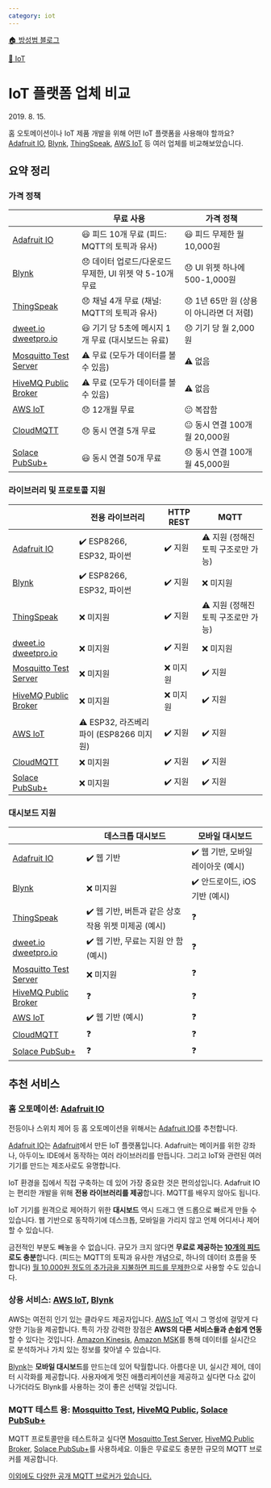 ```yaml
---
category: iot
---
```


[🏠 방성범 블로그](/README.md)

[🛜 IoT](/iot.md)

# IoT 플랫폼 업체 비교

<time id="published" datetime="2019-08-15">2019. 8. 15.</time>

홈 오토메이션이나 IoT 제품 개발을 위해 어떤 IoT 플랫폼을 사용해야 할까요? [Adafruit IO](https://io.adafruit.com/), [Blynk](https://blynk.io), [ThingSpeak](https://thingspeak.com/), [AWS IoT](https://aws.amazon.com/iot/) 등 여러 업체를 비교해보았습니다.

## 요약 정리

### 가격 정책

|                                                                       | 무료 사용                                                | 가격 정책                                |
| --------------------------------------------------------------------- | -------------------------------------------------------- | ---------------------------------------- |
| [Adafruit IO](https://io.adafruit.com/)                               | 😃 피드 10개 무료 (피드: MQTT의 토픽과 유사)             | 😃 피드 무제한 월 10,000원               |
| [Blynk](https://blynk.io)                                             | 😞 데이터 업로드/다운로드 무제한, UI 위젯 약 5-10개 무료 | 😞 UI 위젯 하나에 500-1,000원            |
| [ThingSpeak](https://thingspeak.com/)                                 | 😞 채널 4개 무료 (채널: MQTT의 토픽과 유사)              | 😞 1년 65만 원 (상용이 아니라면 더 저렴) |
| [dweet.io](http://dweet.io/)<br />[dweetpro.io](https://dweetpro.io/) | 😃 기기 당 5초에 메시지 1개 무료 (대시보드는 유료)       | 😞 기기 당 월 2,000원                    |
| [Mosquitto Test Server](https://test.mosquitto.org/)                  | ⚠️ 무료 (모두가 데이터를 볼 수 있음)                     | ⚠️ 없음                                  |
| [HiveMQ Public Broker](http://www.mqtt-dashboard.com/)                | ⚠️ 무료 (모두가 데이터를 볼 수 있음)                     | ⚠️ 없음                                  |
| [AWS IoT](https://aws.amazon.com/iot/)                                | 😞 12개월 무료                                           | 😐 복잡함                                |
| [CloudMQTT](https://www.cloudmqtt.com/)                               | 😞 동시 연결 5개 무료                                    | 😐 동시 연결 100개 월 20,000원           |
| [Solace PubSub+](https://solace.com/cloud/)                           | 😃 동시 연결 50개 무료                                   | 😞 동시 연결 100개 월 45,000원           |

### 라이브러리 및 프로토콜 지원

|                                                                       | 전용 라이브러리                         | HTTP REST | MQTT                                |
| --------------------------------------------------------------------- | --------------------------------------- | --------- | ----------------------------------- |
| [Adafruit IO](https://io.adafruit.com/)                               | ✔️ ESP8266, ESP32, 파이썬               | ✔️ 지원   | ⚠️ 지원 (정해진 토픽 구조로만 가능) |
| [Blynk](https://blynk.io)                                             | ✔️ ESP8266, ESP32, 파이썬               | ✔️ 지원   | ❌ 미지원                           |
| [ThingSpeak](https://thingspeak.com/)                                 | ❌ 미지원                               | ✔️ 지원   | ⚠️ 지원 (정해진 토픽 구조로만 가능) |
| [dweet.io](http://dweet.io/)<br />[dweetpro.io](https://dweetpro.io/) | ❌ 미지원                               | ✔️ 지원   | ❌ 미지원                           |
| [Mosquitto Test Server](https://test.mosquitto.org/)                  | ❌ 미지원                               | ❌ 미지원 | ✔️ 지원                             |
| [HiveMQ Public Broker](http://www.mqtt-dashboard.com/)                | ❌ 미지원                               | ❌ 미지원 | ✔️ 지원                             |
| [AWS IoT](https://aws.amazon.com/iot/)                                | ⚠️ ESP32, 라즈베리파이 (ESP8266 미지원) | ✔️ 지원   | ✔️ 지원                             |
| [CloudMQTT](https://www.cloudmqtt.com/)                               | ❌ 미지원                               | ✔️ 지원   | ✔️ 지원                             |
| [Solace PubSub+](https://solace.com/cloud/)                           | ❌ 미지원                               | ✔️ 지원   | ✔️ 지원                             |

### 대시보드 지원

|                                                                       | 데스크톱 대시보드                                    | 모바일 대시보드                    |
| --------------------------------------------------------------------- | ---------------------------------------------------- | ---------------------------------- |
| [Adafruit IO](https://io.adafruit.com/)                               | ✔️ 웹 기반                                           | ✔️ 웹 기반, 모바일 레이아웃 (예시) |
| [Blynk](https://blynk.io)                                             | ❌ 미지원                                            | ✔️ 안드로이드, iOS 기반 (예시)     |
| [ThingSpeak](https://thingspeak.com/)                                 | ✔️ 웹 기반, 버튼과 같은 상호 작용 위젯 미제공 (예시) | ❓                                 |
| [dweet.io](http://dweet.io/)<br />[dweetpro.io](https://dweetpro.io/) | ✔️ 웹 기반, 무료는 지원 안 함 (예시)                 | ❓                                 |
| [Mosquitto Test Server](https://test.mosquitto.org/)                  | ❌ 미지원                                            | ❓                                 |
| [HiveMQ Public Broker](http://www.mqtt-dashboard.com/)                | ❓                                                   | ❓                                 |
| [AWS IoT](https://aws.amazon.com/iot/)                                | ✔️ 웹 기반 (예시)                                    | ❓                                 |
| [CloudMQTT](https://www.cloudmqtt.com/)                               | ❓                                                   | ❓                                 |
| [Solace PubSub+](https://solace.com/cloud/)                           | ❓                                                   | ❓                                 |

## 추천 서비스

### 홈 오토메이션: [Adafruit IO](https://io.adafruit.com/)

전등이나 스위치 제어 등 홈 오토메이션을 위해서는 [Adafruit IO](https://io.adafruit.com/)를 추천합니다.

[Adafruit IO](https://io.adafruit.com/)는 [Adafruit](https://www.adafruit.com/)에서 만든 IoT 플랫폼입니다. Adafruit는 메이커를 위한 강좌나, 아두이노 IDE에서 동작하는 여러 라이브러리를 만듭니다. 그리고 IoT와 관련된 여러 기기를 만드는 제조사로도 유명합니다.

IoT 환경을 집에서 직접 구축하는 데 있어 가장 중요한 것은 편의성입니다. Adafruit IO는 편리한 개발을 위해 **전용 라이브러리를 제공**합니다. MQTT를 배우지 않아도 됩니다.

IoT 기기를 원격으로 제어하기 위한 **대시보드** 역시 드래그 앤 드롭으로 빠르게 만들 수 있습니다. 웹 기반으로 동작하기에 데스크톱, 모바일을 가리지 않고 언제 어디서나 제어할 수 있습니다.

금전적인 부분도 빼놓을 수 없습니다. 규모가 크지 않다면 **무료로 제공하는 [10개의 피드](https://io.adafruit.com/)로도 충분**합니다. (피드는 MQTT의 토픽과 유사한 개념으로, 하나의 데이터 흐름을 뜻합니다) [월 10,000원 정도의 추가금을 지불하면 피드를 무제한](https://io.adafruit.com/plus)으로 사용할 수도 있습니다.

### 상용 서비스: [AWS IoT](https://aws.amazon.com/iot/), [Blynk](https://blynk.io/)

AWS는 여전히 인기 있는 클라우드 제공자입니다. [AWS IoT](https://aws.amazon.com/iot/) 역시 그 명성에 걸맞게 다양한 기능을 제공합니다. 특히 가장 강력한 장점은 **AWS의 다른 서비스들과 손쉽게 연동**할 수 있다는 것입니다. [Amazon Kinesis](https://aws.amazon.com/kinesis/), [Amazon MSK](https://aws.amazon.com/msk/)를 통해 데이터를 실시간으로 분석하거나 가치 있는 정보를 찾아낼 수 있습니다.

[Blynk](https://blynk.io/)는 **모바일 대시보드**를 만드는데 있어 탁월합니다. 아름다운 UI, 실시간 제어, 데이터 시각화를 제공합니다. 사용자에게 멋진 애플리케이션을 제공하고 싶다면 다소 값이 나가더라도 Blynk를 사용하는 것이 좋은 선택일 것입니다.

### MQTT 테스트 용: [Mosquitto Test](https://test.mosquitto.org/), [HiveMQ Public](http://www.mqtt-dashboard.com/), [Solace PubSub+](https://solace.com/cloud/)

MQTT 프로토콜만을 테스트하고 싶다면 [Mosquitto Test Server](https://test.mosquitto.org/), [HiveMQ Public Broker](http://www.mqtt-dashboard.com/), [Solace PubSub+](https://solace.com/cloud/)를 사용하세요. 이들은 무료로도 충분한 규모의 MQTT 브로커를 제공합니다.

[이외에도 다양한 공개 MQTT 브로커가 있습니다.](https://github.com/mqtt/mqtt.github.io/wiki/public_brokers)
